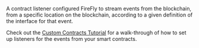 A contract listener configured FireFly to stream events from the blockchain,
from a specific location on the blockchain, according to a given definition
of the interface for that event.

Check out the [Custom Contracts Tutorial](../../tutorials/custom_contracts) for
a walk-through of how to set up listeners for the events from your smart contracts.
